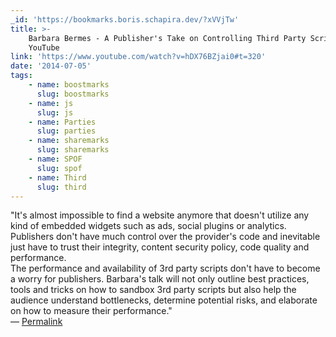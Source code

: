 ```yaml
---
_id: 'https://bookmarks.boris.schapira.dev/?xVVjTw'
title: >-
    Barbara Bermes - A Publisher's Take on Controlling Third Party Scripts -
    YouTube
link: 'https://www.youtube.com/watch?v=hDX76BZjai0#t=320'
date: '2014-07-05'
tags:
    - name: boostmarks
      slug: boostmarks
    - name: js
      slug: js
    - name: Parties
      slug: parties
    - name: sharemarks
      slug: sharemarks
    - name: SPOF
      slug: spof
    - name: Third
      slug: third
---
```


&quot;It's almost impossible to find a website anymore that doesn't utilize any
kind of embedded widgets such as ads, social plugins or analytics. Publishers
don't have much control over the provider's code and inevitable just have to
trust their integrity, content security policy, code quality and performance.
<br /> The performance and availability of 3rd party scripts don't have to
become a worry for publishers. Barbara's talk will not only outline best
practices, tools and tricks on how to sandbox 3rd party scripts but also help
the audience understand bottlenecks, determine potential risks, and elaborate on
how to measure their performance.&quot; <br>&#8212;
<a href="https://bookmarks.boris.schapira.dev/?xVVjTw" title="Permalink">Permalink</a>
